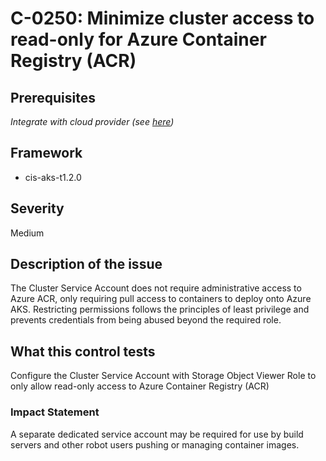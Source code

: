 # C-0250: Minimize cluster access to read-only for Azure Container Registry (ACR)

## Prerequisites
 *Integrate with cloud provider (see [here](https://hub.armosec.io/docs/kubescape-integration-with-cloud-providers))*
 
## Framework
* cis-aks-t1.2.0
 
## Severity
Medium

## Description of the issue
The Cluster Service Account does not require administrative access to Azure ACR, only requiring pull access to containers to deploy onto Azure AKS. Restricting permissions follows the principles of least privilege and prevents credentials from being abused beyond the required role.
 
## What this control tests 
Configure the Cluster Service Account with Storage Object Viewer Role to only allow read-only access to Azure Container Registry (ACR)
 
### Impact Statement
A separate dedicated service account may be required for use by build servers and other robot users pushing or managing container images.
 
